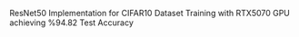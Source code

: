 ResNet50 Implementation for CIFAR10 Dataset Training with RTX5070 GPU achieving %94.82 Test Accuracy
